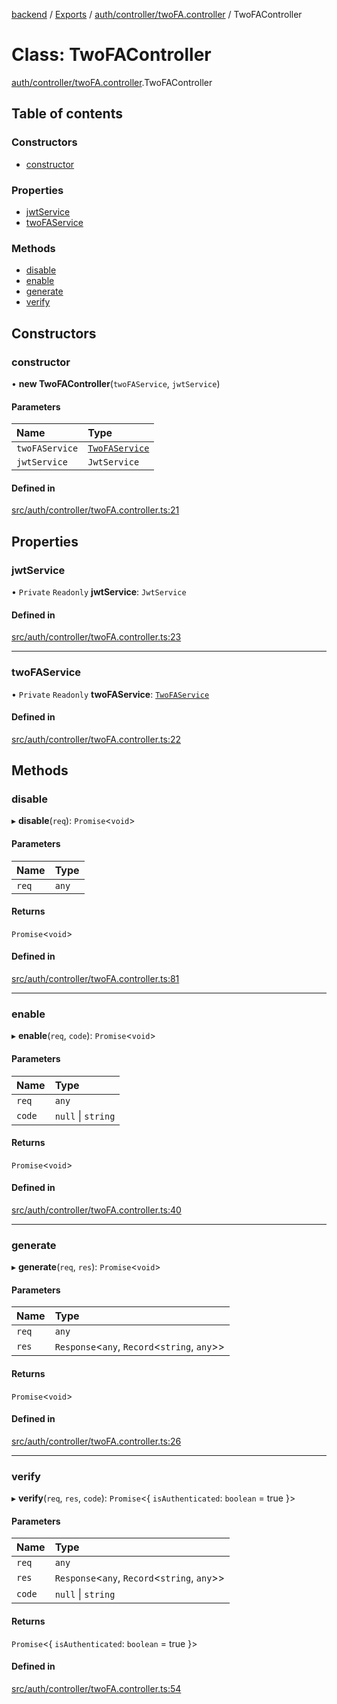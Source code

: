 [backend](../README.md) / [Exports](../modules.md) / [auth/controller/twoFA.controller](../modules/auth_controller_twoFA_controller.md) / TwoFAController

# Class: TwoFAController

[auth/controller/twoFA.controller](../modules/auth_controller_twoFA_controller.md).TwoFAController

## Table of contents

### Constructors

- [constructor](auth_controller_twoFA_controller.TwoFAController.md#constructor)

### Properties

- [jwtService](auth_controller_twoFA_controller.TwoFAController.md#jwtservice)
- [twoFAService](auth_controller_twoFA_controller.TwoFAController.md#twofaservice)

### Methods

- [disable](auth_controller_twoFA_controller.TwoFAController.md#disable)
- [enable](auth_controller_twoFA_controller.TwoFAController.md#enable)
- [generate](auth_controller_twoFA_controller.TwoFAController.md#generate)
- [verify](auth_controller_twoFA_controller.TwoFAController.md#verify)

## Constructors

### constructor

• **new TwoFAController**(`twoFAService`, `jwtService`)

#### Parameters

| Name | Type |
| :------ | :------ |
| `twoFAService` | [`TwoFAService`](auth_service_twoFA_service.TwoFAService.md) |
| `jwtService` | `JwtService` |

#### Defined in

[src/auth/controller/twoFA.controller.ts:21](https://github.com/GQDeltex/ft_transcendence/blob/main/backend/src/auth/controller/twoFA.controller.ts#L21)

## Properties

### jwtService

• `Private` `Readonly` **jwtService**: `JwtService`

#### Defined in

[src/auth/controller/twoFA.controller.ts:23](https://github.com/GQDeltex/ft_transcendence/blob/main/backend/src/auth/controller/twoFA.controller.ts#L23)

___

### twoFAService

• `Private` `Readonly` **twoFAService**: [`TwoFAService`](auth_service_twoFA_service.TwoFAService.md)

#### Defined in

[src/auth/controller/twoFA.controller.ts:22](https://github.com/GQDeltex/ft_transcendence/blob/main/backend/src/auth/controller/twoFA.controller.ts#L22)

## Methods

### disable

▸ **disable**(`req`): `Promise`<`void`\>

#### Parameters

| Name | Type |
| :------ | :------ |
| `req` | `any` |

#### Returns

`Promise`<`void`\>

#### Defined in

[src/auth/controller/twoFA.controller.ts:81](https://github.com/GQDeltex/ft_transcendence/blob/main/backend/src/auth/controller/twoFA.controller.ts#L81)

___

### enable

▸ **enable**(`req`, `code`): `Promise`<`void`\>

#### Parameters

| Name | Type |
| :------ | :------ |
| `req` | `any` |
| `code` | ``null`` \| `string` |

#### Returns

`Promise`<`void`\>

#### Defined in

[src/auth/controller/twoFA.controller.ts:40](https://github.com/GQDeltex/ft_transcendence/blob/main/backend/src/auth/controller/twoFA.controller.ts#L40)

___

### generate

▸ **generate**(`req`, `res`): `Promise`<`void`\>

#### Parameters

| Name | Type |
| :------ | :------ |
| `req` | `any` |
| `res` | `Response`<`any`, `Record`<`string`, `any`\>\> |

#### Returns

`Promise`<`void`\>

#### Defined in

[src/auth/controller/twoFA.controller.ts:26](https://github.com/GQDeltex/ft_transcendence/blob/main/backend/src/auth/controller/twoFA.controller.ts#L26)

___

### verify

▸ **verify**(`req`, `res`, `code`): `Promise`<{ `isAuthenticated`: `boolean` = true }\>

#### Parameters

| Name | Type |
| :------ | :------ |
| `req` | `any` |
| `res` | `Response`<`any`, `Record`<`string`, `any`\>\> |
| `code` | ``null`` \| `string` |

#### Returns

`Promise`<{ `isAuthenticated`: `boolean` = true }\>

#### Defined in

[src/auth/controller/twoFA.controller.ts:54](https://github.com/GQDeltex/ft_transcendence/blob/main/backend/src/auth/controller/twoFA.controller.ts#L54)
